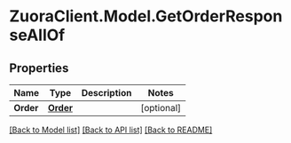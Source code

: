 # ZuoraClient.Model.GetOrderResponseAllOf

## Properties

Name | Type | Description | Notes
------------ | ------------- | ------------- | -------------
**Order** | [**Order**](Order.md) |  | [optional] 

[[Back to Model list]](../README.md#documentation-for-models) [[Back to API list]](../README.md#documentation-for-api-endpoints) [[Back to README]](../README.md)

